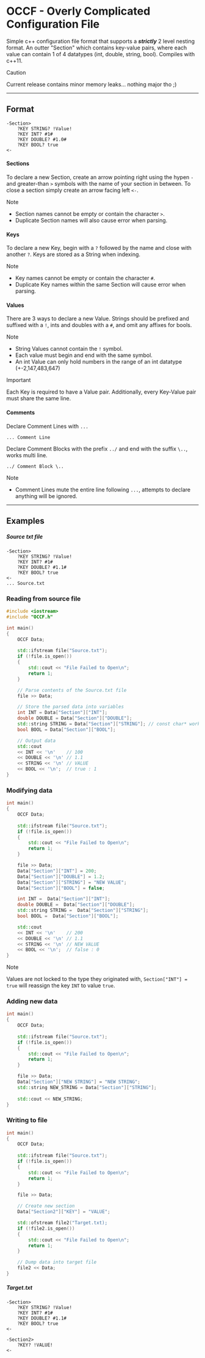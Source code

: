 # OCCF - Overly Complicated Configuration File
Simple c++ configuration file format that supports a ***strictly*** 2 level nesting format. An outter "Section" which contains key-value pairs, where each value can contain 1 of 4 datatypes (int, double, string, bool). Compiles with c++11.
> [!Caution]
> Current release contains minor memory leaks... nothing major tho ;)
***

## Format
```
-Section>
    ?KEY STRING? !Value!
    ?KEY INT? #1#
    ?KEY DOUBLE? #1.0#
    ?KEY BOOL? true
<-
```
#### Sections
To declare a new Section, create an arrow pointing right using the hypen `-` and greater-than `>` symbols with the name of your section in between. To close a section simply create an arrow facing left `<-`. 

> [!Note] 
> - Section names cannot be empty or contain the character `>`. 
> - Duplicate Section names will also cause error when parsing.

#### Keys
To declare a new Key, begin with a `?` followed by the name and close with another `?`. Keys are stored as a String when indexing.

> [!Note] 
> - Key names cannot be empty or contain the character `#`. 
> - Duplicate Key names within the same Section will cause error when parsing.

#### Values
There are 3 ways to declare a new Value. Strings should be prefixed and suffixed with a `!`, ints and doubles with a `#`, and omit any affixes for bools.

> [!Note] 
> - String Values cannot contain the `!` symbol.
> - Each value must begin and end with the same symbol. 
> - An int Value can only hold numbers in the range of an int datatype (+-2,147,483,647)

> [!Important]
> Each Key is required to have a Value pair. Additionally, every Key-Value pair must share the same line. 

#### Comments
Declare Comment Lines with ```...```
```
... Comment Line
```
Declare Comment Blocks with the prefix `../` and end with the suffix `\..`, works multi line.

```
../ Comment Block \..
```

> [!Note]
> - Comment Lines mute the entire line following `...`, attempts to declare anything will be ignored.

***

## Examples

##### Source txt file
```
-Section>
    ?KEY STRING? !Value!
    ?KEY INT? #1#
    ?KEY DOUBLE? #1.1#
    ?KEY BOOL? true
<-
... Source.txt
```

### Reading from source file
```c++
#include <iostream>
#include "OCCF.h"

int main()
{
    OCCF Data;
        
    std::ifstream file("Source.txt");
    if (!file.is_open())
    {
        std::cout << "File Failed to Open\n";
        return 1;
    }

    // Parse contents of the Source.txt file
    file >> Data;

    // Store the parsed data into variables
    int INT = Data["Section"]["INT"]; 
    double DOUBLE = Data["Section"]["DOUBLE"];
    std::string STRING = Data["Section"]["STRING"]; // const char* works too
    bool BOOL = Data["Section"]["BOOL"];

    // Output data
    std::cout 
    << INT << '\n'    // 100
    << DOUBLE << '\n' // 1.1
    << STRING << '\n' // VALUE
    << BOOL << '\n';  // true : 1
}
```
### Modifying data  
```c++
int main()
{
    OCCF Data;
        
    std::ifstream file("Source.txt");
    if (!file.is_open())
    {
        std::cout << "File Failed to Open\n";
        return 1;
    }

    file >> Data;
    Data["Section"]["INT"] = 200;
    Data["Section"]["DOUBLE"] = 1.2;
    Data["Section"]["STRING"] = "NEW VALUE";
    Data["Section"]["BOOL"] = false;

    int INT =  Data["Section"]["INT"]; 
    double DOUBLE =  Data["Section"]["DOUBLE"];
    std::string STRING =  Data["Section"]["STRING"];
    bool BOOL =  Data["Section"]["BOOL"];

    std::cout 
    << INT << '\n'    // 200
    << DOUBLE << '\n' // 1.1
    << STRING << '\n' // NEW VALUE
    << BOOL << '\n';  // false : 0
}
```
> [!Note]
> Values are not locked to the type they originated with, `Section["INT"] = true` will reassign the key `INT` to value `true`.
### Adding new data
```c++
int main()
{
    OCCF Data;
        
    std::ifstream file("Source.txt");
    if (!file.is_open())
    {
        std::cout << "File Failed to Open\n";
        return 1;
    }

    file >> Data;
    Data["Section"]["NEW STRING"] = "NEW STRING";
    std::string NEW_STRING = Data["Section"]["STRING"];
    
    std::cout << NEW_STRING; 
}
```
### Writing to file
```c++
int main()
{
    OCCF Data;
        
    std::ifstream file("Source.txt");
    if (!file.is_open())
    {
        std::cout << "File Failed to Open\n";
        return 1;
    }

    file >> Data;

    // Create new section
    Data["Section2"]["KEY"] = "VALUE";

    std::ofstream file2("Target.txt);
    if (!file2.is_open())
    {
        std::cout << "File Failed to Open\n";
        return 1;
    }

    // Dump data into target file
    file2 << Data; 
}
```
##### Target.txt
```
-Section>
    ?KEY STRING? !Value!
    ?KEY INT? #1#
    ?KEY DOUBLE? #1.1#
    ?KEY BOOL? true
<-

-Section2>
    ?KEY? !VALUE!
<-
```
